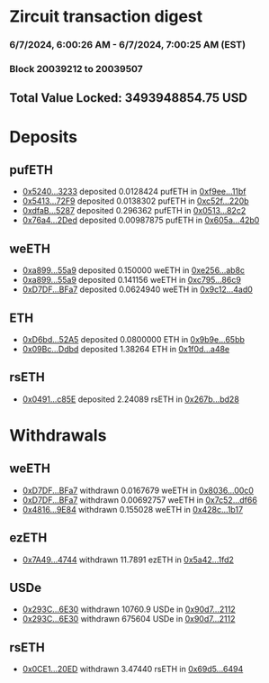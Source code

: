 # Zircuit transaction digest
### 6/7/2024, 6:00:26 AM - 6/7/2024, 7:00:25 AM (EST)
### Block 20039212 to 20039507

## Total Value Locked: 3493948854.75 USD

# Deposits
## pufETH
- [0x5240...3233](https://etherscan.io/address/0x5240A03c3Ab07A1411839fB25014CdA7582c3233) deposited 0.0128424 pufETH in [0xf9ee...11bf](https://etherscan.io/tx/0x5240A03c3Ab07A1411839fB25014CdA7582c3233)
- [0x5413...72F9](https://etherscan.io/address/0x541324aeB22c39FeCC24327ca1CbFE184e0B72F9) deposited 0.0138302 pufETH in [0xc52f...220b](https://etherscan.io/tx/0x541324aeB22c39FeCC24327ca1CbFE184e0B72F9)
- [0xdfaB...5287](https://etherscan.io/address/0xdfaB7Aa1F94f5A4D8083B52C29f380493d1D5287) deposited 0.296362 pufETH in [0x0513...82c2](https://etherscan.io/tx/0xdfaB7Aa1F94f5A4D8083B52C29f380493d1D5287)
- [0x76a4...2Ded](https://etherscan.io/address/0x76a4c67EeC512DD2688eeb0E77D9BB8eaEEb2Ded) deposited 0.00987875 pufETH in [0x605a...42b0](https://etherscan.io/tx/0x76a4c67EeC512DD2688eeb0E77D9BB8eaEEb2Ded)
## weETH
- [0xa899...55a9](https://etherscan.io/address/0xa899C9F6BDb5771E165190dAF4599e8d025355a9) deposited 0.150000 weETH in [0xe256...ab8c](https://etherscan.io/tx/0xa899C9F6BDb5771E165190dAF4599e8d025355a9)
- [0xa899...55a9](https://etherscan.io/address/0xa899C9F6BDb5771E165190dAF4599e8d025355a9) deposited 0.141156 weETH in [0xc795...86c9](https://etherscan.io/tx/0xa899C9F6BDb5771E165190dAF4599e8d025355a9)
- [0xD7DF...BFa7](https://etherscan.io/address/0xD7DF7E085214743530afF339aFC420c7c720BFa7) deposited 0.0624940 weETH in [0x9c12...4ad0](https://etherscan.io/tx/0xD7DF7E085214743530afF339aFC420c7c720BFa7)
## ETH
- [0xD6bd...52A5](https://etherscan.io/address/0xD6bda5ad5295d573ebcF13e2220D2e52aae952A5) deposited 0.0800000 ETH in [0x9b9e...65bb](https://etherscan.io/tx/0xD6bda5ad5295d573ebcF13e2220D2e52aae952A5)
- [0x09Bc...Ddbd](https://etherscan.io/address/0x09BcD06a53B16A7fDE254a7b4c2512877be4Ddbd) deposited 1.38264 ETH in [0x1f0d...a48e](https://etherscan.io/tx/0x09BcD06a53B16A7fDE254a7b4c2512877be4Ddbd)
## rsETH
- [0x0491...c85E](https://etherscan.io/address/0x0491e6E6D7f39CafB05Bc287bb6Af89e5484c85E) deposited 2.24089 rsETH in [0x267b...bd28](https://etherscan.io/tx/0x0491e6E6D7f39CafB05Bc287bb6Af89e5484c85E)
# Withdrawals
## weETH
- [0xD7DF...BFa7](https://etherscan.io/address/0xD7DF7E085214743530afF339aFC420c7c720BFa7) withdrawn 0.0167679 weETH in [0x8036...00c0](https://etherscan.io/tx/0xD7DF7E085214743530afF339aFC420c7c720BFa7)
- [0xD7DF...BFa7](https://etherscan.io/address/0xD7DF7E085214743530afF339aFC420c7c720BFa7) withdrawn 0.00692757 weETH in [0x7c52...df66](https://etherscan.io/tx/0xD7DF7E085214743530afF339aFC420c7c720BFa7)
- [0x4816...9E84](https://etherscan.io/address/0x481622ac0c0f505d443F4CAAC1Ff09C7DFdD9E84) withdrawn 0.155028 weETH in [0x428c...1b17](https://etherscan.io/tx/0x481622ac0c0f505d443F4CAAC1Ff09C7DFdD9E84)
## ezETH
- [0x7A49...4744](https://etherscan.io/address/0x7A493Be5c2ce014cD049Bf178a1ac0Db1B434744) withdrawn 11.7891 ezETH in [0x5a42...1fd2](https://etherscan.io/tx/0x7A493Be5c2ce014cD049Bf178a1ac0Db1B434744)
## USDe
- [0x293C...6E30](https://etherscan.io/address/0x293C6937D8D82e05B01335F7B33FBA0c8e256E30) withdrawn 10760.9 USDe in [0x90d7...2112](https://etherscan.io/tx/0x293C6937D8D82e05B01335F7B33FBA0c8e256E30)
- [0x293C...6E30](https://etherscan.io/address/0x293C6937D8D82e05B01335F7B33FBA0c8e256E30) withdrawn 675604 USDe in [0x90d7...2112](https://etherscan.io/tx/0x293C6937D8D82e05B01335F7B33FBA0c8e256E30)
## rsETH
- [0x0CE1...20ED](https://etherscan.io/address/0x0CE10DA8f979FD274250ed12394c13dc393620ED) withdrawn 3.47440 rsETH in [0x69d5...6494](https://etherscan.io/tx/0x0CE10DA8f979FD274250ed12394c13dc393620ED)
